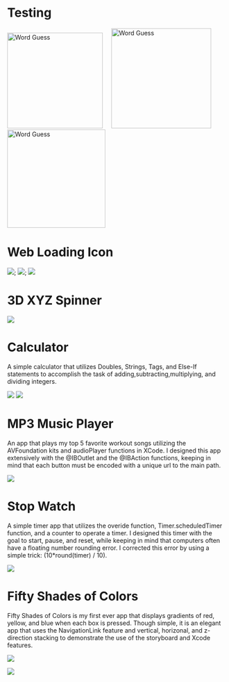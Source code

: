 # Testing
<img src="https://github.com/iwinyeung/Swift-Portfolio/blob/master/battery.gif" width="220"  title="Word Guess">&nbsp;&nbsp;&nbsp;&nbsp;&nbsp;<img src="https://github.com/iwinyeung/Swift-Portfolio/blob/master/pacMan/pacman.gif" width="230" title="Word Guess">&nbsp;&nbsp;&nbsp;&nbsp;&nbsp;<img src="https://github.com/iwinyeung/Swift-Portfolio/blob/master/CoffeeLoader/coffee.gif" width="226" title="Word Guess">
</p>

# Web Loading Icon
![](https://github.com/iwinyeung/Swift-Portfolio/blob/master/battery.gif);
![](https://github.com/iwinyeung/Swift-Portfolio/blob/master/pacMan/pacman.gif);
![](https://github.com/iwinyeung/Swift-Portfolio/blob/master/CoffeeLoader/coffee.gif)

# 3D XYZ Spinner
![](https://github.com/iwinyeung/Swift-Portfolio/blob/master/XYZspinner/spinner.gif)

# Calculator 
A simple calculator that utilizes Doubles, Strings, Tags, and Else-If statements to accomplish the task of adding,subtracting,multiplying, and dividing integers. 

![](https://github.com/iwinyeung/Swift-Portfolio/blob/master/calc/Screen%20Shot%202020-01-03%20at%201.25.03%20PM.png)
![](https://github.com/iwinyeung/Swift-Portfolio/blob/master/calc/Screen%20Shot%202020-01-03%20at%201.26.33%20PM.png)

# MP3 Music Player
An app that plays my top 5 favorite workout songs utilizing the AVFoundation kits and audioPlayer functions in XCode. I designed this app extensively with the @IBOutlet and the @IBAction functions, keeping in mind that each button must be encoded with a unique url to the main path. 

![](https://github.com/iwinyeung/Swift-Portfolio/blob/master/*X3MusicNCS/Screen%20Shot%202019-12-28%20at%201.27.00%20PM.png)

# Stop Watch 
A simple timer app that utilizes the overide function, Timer.scheduledTimer function, and a counter to operate a timer. I designed this timer with the goal to start, pause, and reset, while keeping in mind that computers often have a floating number rounding error. I corrected this error by using a simple trick: (10*round(timer) / 10). 

![](https://github.com/iwinyeung/Swift-Portfolio/blob/master/*X_2StopWatch/Screen%20Shot%202019-12-26%20at%206.23.20%20PM.png)


# Fifty Shades of Colors
Fifty Shades of Colors is my first ever app that displays gradients of red, yellow, and blue when each box is pressed. Though simple, it is an elegant app that uses the NavigationLink feature and vertical, horizonal, and z-direction stacking to demonstrate the use of the storyboard and Xcode features.

![](https://github.com/iwinyeung/Swift-Portfolio/blob/master/*X1_Fifty%20Shades%20of%20Colors/Screen%20Shot%202019-12-26%20at%206.28.57%20PM.png)

![](https://github.com/iwinyeung/Swift-Portfolio/blob/master/*X1_Fifty%20Shades%20of%20Colors/Screen%20Shot%202019-12-26%20at%206.45.07%20PM.png)

